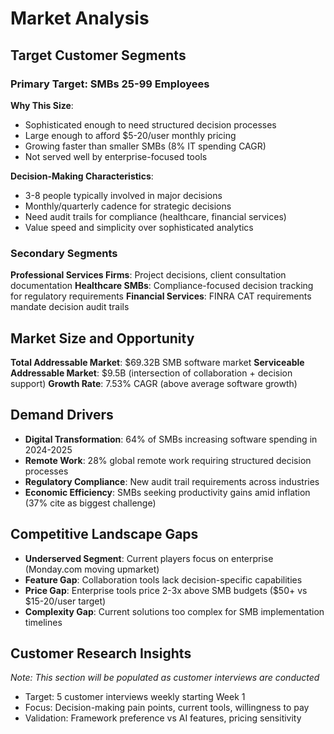 # Market Analysis

## Target Customer Segments

### Primary Target: SMBs 25-99 Employees
**Why This Size**: 
- Sophisticated enough to need structured decision processes
- Large enough to afford $5-20/user monthly pricing
- Growing faster than smaller SMBs (8% IT spending CAGR)
- Not served well by enterprise-focused tools

**Decision-Making Characteristics**:
- 3-8 people typically involved in major decisions
- Monthly/quarterly cadence for strategic decisions  
- Need audit trails for compliance (healthcare, financial services)
- Value speed and simplicity over sophisticated analytics

### Secondary Segments
**Professional Services Firms**: Project decisions, client consultation documentation
**Healthcare SMBs**: Compliance-focused decision tracking for regulatory requirements
**Financial Services**: FINRA CAT requirements mandate decision audit trails

## Market Size and Opportunity
**Total Addressable Market**: $69.32B SMB software market
**Serviceable Addressable Market**: $9.5B (intersection of collaboration + decision support)
**Growth Rate**: 7.53% CAGR (above average software growth)

## Demand Drivers
- **Digital Transformation**: 64% of SMBs increasing software spending in 2024-2025
- **Remote Work**: 28% global remote work requiring structured decision processes
- **Regulatory Compliance**: New audit trail requirements across industries
- **Economic Efficiency**: SMBs seeking productivity gains amid inflation (37% cite as biggest challenge)

## Competitive Landscape Gaps
- **Underserved Segment**: Current players focus on enterprise (Monday.com moving upmarket)
- **Feature Gap**: Collaboration tools lack decision-specific capabilities
- **Price Gap**: Enterprise tools price 2-3x above SMB budgets ($50+ vs $15-20/user target)
- **Complexity Gap**: Current solutions too complex for SMB implementation timelines

## Customer Research Insights
*Note: This section will be populated as customer interviews are conducted*
- Target: 5 customer interviews weekly starting Week 1
- Focus: Decision-making pain points, current tools, willingness to pay
- Validation: Framework preference vs AI features, pricing sensitivity
